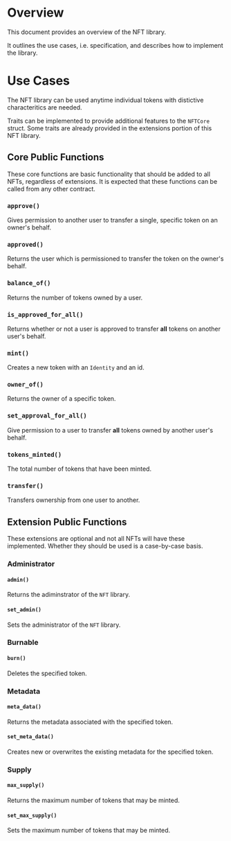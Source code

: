 # Overview

This document provides an overview of the NFT library.

It outlines the use cases, i.e. specification, and describes how to implement the library.

# Use Cases

The NFT library can be used anytime individual tokens with distictive characteritics are needed. 

Traits can be implemented to provide additional features to the `NFTCore` struct. Some traits are already provided in the extensions portion of this NFT library.

## Core Public Functions

These core functions are basic functionality that should be added to all NFTs, regardless of extensions. It is expected that these functions can be called from any other contract. 

### `approve()`

Gives permission to another user to transfer a single, specific token on an owner's behalf. 

### `approved()`

Returns the user which is permissioned to transfer the token on the owner's behalf.

### `balance_of()`

Returns the number of tokens owned by a user.

### `is_approved_for_all()`

Returns whether or not a user is approved to transfer **all** tokens on another user's behalf.

### `mint()`

Creates a new token with an `Identity` and an id.

### `owner_of()`

Returns the owner of a specific token.

### `set_approval_for_all()`

Give permission to a user to transfer **all** tokens owned by another user's behalf.

### `tokens_minted()`

The total number of tokens that have been minted.

### `transfer()`

Transfers ownership from one user to another.

## Extension Public Functions

These extensions are optional and not all NFTs will have these implemented. Whether they should be used is a case-by-case basis.

### Administrator

#### `admin()`

Returns the adiminstrator of the `NFT` library.

#### `set_admin()`

Sets the administrator of the `NFT` library.

### Burnable

#### `burn()`

Deletes the specified token.

### Metadata

#### `meta_data()`

Returns the metadata associated with the specified token.

#### `set_meta_data()`

Creates new or overwrites the existing metadata for the specified token.

### Supply

#### `max_supply()`

Returns the maximum number of tokens that may be minted.

#### `set_max_supply()`

Sets the maximum number of tokens that may be minted.
